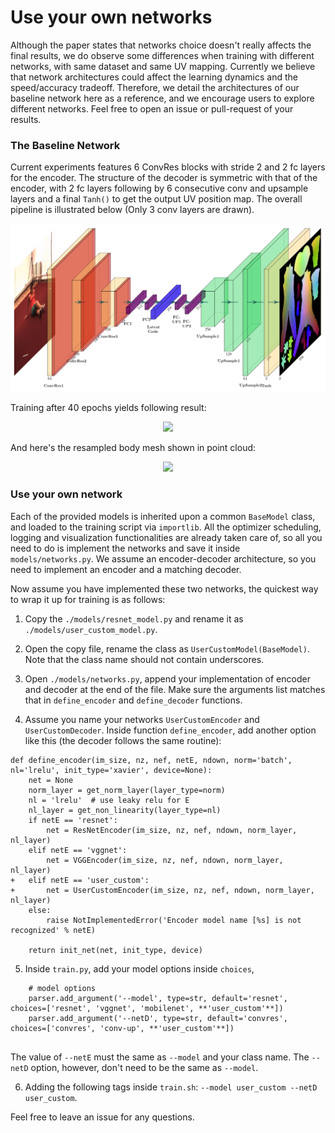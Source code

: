 # Use your own networks

Although the paper states that networks choice doesn't really affects the final results, we do observe some differences when training with different networks, with same dataset and same UV mapping. Currently we believe that network architectures could affect the learning dynamics and the speed/accuracy tradeoff. 
Therefore, we detail the architectures of our baseline network here as a reference, and we encourage users to explore different networks. Feel free to open an issue or pull-request of your results.

### The Baseline Network

Current experiments features 6 ConvRes blocks with stride 2 and 2 fc layers for the encoder. The structure of the decoder is symmetric with that of the encoder, with 2 fc layers following by 6 consecutive conv and upsample layers and a final `Tanh()` to get the output UV position map. The overall pipeline is illustrated below (Only 3 conv layers are drawn).

![net_arch](teaser/net_arch.png)

Training after 40 epochs yields following result:

<div align="center">
    <img src="https://user-images.githubusercontent.com/33449901/56278589-167f9180-6139-11e9-9b86-e14a68bfc7a5.png" width="800px" />
</div>

And here's the resampled body mesh shown in point cloud:

<div align="center">
    <img src="https://user-images.githubusercontent.com/33449901/56278598-1a131880-6139-11e9-9cfa-6e3001ddf1e4.PNG" width="400px" />
</div>

### Use your own network

Each of the provided models is inherited upon a common `BaseModel` class, and loaded to the training script via `importlib`. All the optimizer scheduling, logging and visualization functionalities are already taken care of, so all you need to do is implement the networks and save it inside `models/networks.py`. We assume an encoder-decoder architecture, so you need to implement an encoder and a matching decoder.

Now assume you have implemented these two networks, the quickest way to wrap it up for training is as follows:

1. Copy the `./models/resnet_model.py` and rename it as `./models/user_custom_model.py`. 

2. Open the copy file, rename the class as `UserCustomModel(BaseModel)`. Note that the class name should not contain underscores.

3. Open `./models/networks.py`, append your implementation of encoder and decoder at the end of the file. Make sure the arguments list matches that in `define_encoder` and `define_decoder` functions. 

4. Assume you name your networks `UserCustomEncoder` and `UserCustomDecoder`. Inside function `define_encoder`, add another option like this (the decoder follows the same routine):

```
def define_encoder(im_size, nz, nef, netE, ndown, norm='batch', nl='lrelu', init_type='xavier', device=None):
    net = None
    norm_layer = get_norm_layer(layer_type=norm)
    nl = 'lrelu'  # use leaky relu for E
    nl_layer = get_non_linearity(layer_type=nl)
    if netE == 'resnet':
        net = ResNetEncoder(im_size, nz, nef, ndown, norm_layer, nl_layer)
    elif netE == 'vggnet':
        net = VGGEncoder(im_size, nz, nef, ndown, norm_layer, nl_layer)
+   elif netE == 'user_custom':
+       net = UserCustomEncoder(im_size, nz, nef, ndown, norm_layer, nl_layer)
    else:
        raise NotImplementedError('Encoder model name [%s] is not recognized' % netE)

    return init_net(net, init_type, device)
```

5. Inside `train.py`, add your model options inside `choices`,

```
    # model options
    parser.add_argument('--model', type=str, default='resnet', choices=['resnet', 'vggnet', 'mobilenet', **'user_custom'**])
    parser.add_argument('--netD', type=str, default='convres', choices=['convres', 'conv-up', **'user_custom'**])
    
```
The value of ``--netE`` must the same as ``--model`` and your class name. The ``--netD`` option, however, don't need to be the same as ``--model``.

6. Adding the following tags inside `train.sh`: ``--model user_custom --netD user_custom``.

Feel free to leave an issue for any questions.
